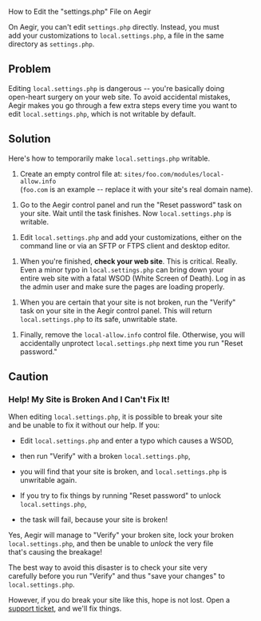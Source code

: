 How to Edit the "settings.php" File on Aegir

On Aegir, you can't edit `settings.php` directly. Instead, you must\
add your customizations to `local.settings.php`, a file in the same\
directory as `settings.php`.

Problem
-------

Editing `local.settings.php` is dangerous -- you're basically doing\
open-heart surgery on your web site. To avoid accidental mistakes,\
Aegir makes you go through a few extra steps every time you want to\
edit `local.settings.php`, which is not writable by default.

Solution
--------

Here's how to temporarily make `local.settings.php` writable.

1.  Create an empty control file at:
    `sites/foo.com/modules/local-allow.info`\
    (`foo.com` is an example -- replace it with your site's real
    domain name).

<!-- -->

1.  Go to the Aegir control panel and run the "Reset password" task on\
    your site. Wait until the task finishes. Now `local.settings.php`
    is\
    writable.

<!-- -->

1.  Edit `local.settings.php` and add your customizations, either on
    the\
    command line or via an SFTP or FTPS client and desktop editor.

<!-- -->

1.  When you're finished, **check your web site**. This is critical.
    Really.\
    Even a minor typo in `local.settings.php` can bring down your\
    entire web site with a fatal WSOD (White Screen of Death). Log in
    as\
    the admin user and make sure the pages are loading properly.

<!-- -->

1.  When you are certain that your site is not broken, run the "Verify"\
    task on your site in the Aegir control panel. This will return\
    `local.settings.php` to its safe, unwritable state.

<!-- -->

1.  Finally, remove the `local-allow.info` control file. Otherwise, you
    will\
    accidentally unprotect `local.settings.php` next time you run
    "Reset\
    password."

Caution
-------

### Help! My Site is Broken And I Can't Fix It!

When editing `local.settings.php`, it is possible to break your site\
and be unable to fix it without our help. If you:

-   Edit `local.settings.php` and enter a typo which causes a WSOD,

<!-- -->

-   then run "Verify" with a broken `local.settings.php`,

<!-- -->

-   you will find that your site is broken, and `local.settings.php` is\
    unwritable again.

<!-- -->

-   If you try to fix things by running "Reset password" to unlock\
    `local.settings.php`,

<!-- -->

-   the task will fail, because your site is broken!

Yes, Aegir will manage to "Verify" your broken site, lock your broken\
`local.settings.php`, and then be unable to *unlock* the very file\
that's causing the breakage!

The best way to avoid this disaster is to check your site very\
carefully before you run "Verify" and thus "save your changes" to\
`local.settings.php`.

However, if you do break your site like this, hope is not lost. Open a\
[support ticket](http://omega8.cc/support), and we'll fix things.
